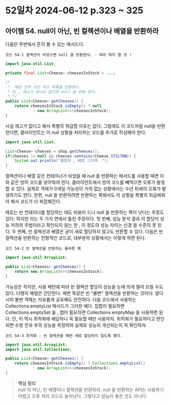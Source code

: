 # 52일차 2024-06-12  p.323 ~ 325

## 아이템 54. null이 아닌, 빈 컬렉션이나 배열을 반환하라

다음은 주번에서 흔히 볼 수 있는 메서드다.

`코드 54-1 컬렉션이 비었으면 null 을 반환한다. - 따라 하지 말 것 !`

```java
import java.util.List;

private final List<Cheese> cheesesInStock = ...;

/*
 *  매장 안의 모든 치즈 목록을 반환한다.
 * 단 , 재고가 하나도 없다면 null 을 반환 한다.
 * */
public List<Cheese> getCheeses() {
    return cheesesInStock.isEmpty() ? null 
            : new ArrayList<>(cheesesInStock);
}
```
사실 재고가 없다고 해서 특별히 취급할 이유는 없다. 그럼에도 이 코드처럼 null을 반환한다면, 
클라이언트는 이 null 상황을 처리하는 코드를 추가로 작성해야 한다.

```java
import java.util.List;

List<Cheese> cheeses = shop.getCheeses();
if(cheeses != null && cheeses.contains(Cheese.STILTON)) {
    System.out.println("좋았어 , 바로 그거야 .");
}
```
컬렉션이나 배열 같은 컨테이너가 비었을 때 null 을 반환하는 메서드를 사용할 때면 이와 같은 방어 코드를 넣어줘야 한다. 
클라이언트에서 방어 코드를 빼먹으면 오류가 발생할 수 있다. 실제로 객체가 0개일 가능성이 거의 없는 상황에서는 
수년 뒤에야 오류가 발생하기도 한다. 한편, null 을 반환하려면 반환하는 쪽에서도 이 상황을 특별히 취급해줘야 해서 코드가 더 복잡해진다.

때로는 빈 컨테이너를 할당하는 데도 비용이 드니 null 을 반환하는 쪽이 낫다는 주장도 있다. 
하지만 이는 두 가지 면에서 틀린 주장이다. 
첫 번째, 성능 분석 결과 이 할당이 성능 저하의 주범이라고 확인되지 않는 한 , 이 정도의 성능 차이는 
신경 쓸 수준이 못 된다. 
두 번쩨, 빈 컬렉션과 배열은 굳이 새로 할당하지 않고도 반환할 수 있다. 다음은 빈 컬렉션을 반환하는 전형적인
코드로, 대부분의 상황에서는 이렇게 하면 된다.

`코드 54-2 빈 컬렉션을 반환하는 올바른 예`

```java
import java.util.ArrayList;

public List<Cheeses> getCheeses() {
    return new ArrayList<>(cheesesInStock);
}
```
가능성은 작지만, 사용 패턴에 따라 빈 컬렉션 할당이 성능을 눈애 띄게 떨어 뜨릴 수도 있다. 
다행히 해법은 간단한다. 매번 똑같은 빈 "불변" 컬렉션을 반환하는 것이다. 
알다시피 불변 객체는 자유롭게 공유해도 안전하다. 
다음 코드에서 사용하는 Collections.emptyList 메서드가 그러한 예다. 집합이 필요하면 
Collections.emptySet 을 , 맵이 필요하면 Collections.emptyMap 을 사용하면 된다. 
단, 이 역시 최적화에 해당하니 꼭 필요할 때만 사용하자. 최적화가 필요하다고 판단되면 수정 전과 후의 성능을 측정하여 실제로 성능이 개선되는지 꼭 확인하자.

`코드 54-3 최적화 - 빈 컬렉션을 매번 새로 할당하지 않도록 했다.`

```java
import java.util.ArrayList;
import java.util.Collections;

public List<Cheese> getCheeses() {
    return cheesesInStock.isEmpty() ? Collections.emptyList()
            : new ArrayList<>(cheesesInStock);
}
```

> **핵심 정리**
> <br/>
> null 이 아닌, 빈 배열이나 컬렉션을 반환하라. null 을 반환하는 API는 사용하기 어렵고 
> 오류 처리 코드도 늘어난다. 그렇다고 성능이 좋은 것도 아니다.